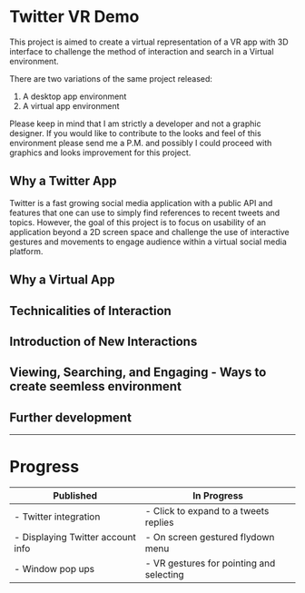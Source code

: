 # Twitter VR Demo
This project is aimed to create a virtual representation of a VR app with 3D interface to challenge the method of interaction and search in a Virtual environment.

There are two variations of the same project released:

1. A desktop app environment
2. A virtual app environment

Please keep in mind that I am strictly a developer and not a graphic designer. If you would like to contribute to the looks and feel of this environment please send me a P.M. and possibly I could proceed with graphics and looks improvement for this project.

## Why a Twitter App
Twitter is a fast growing social media application with a public API and features that one can use to simply find references to recent tweets and topics. However, the goal of this project is to focus on usability of an application beyond a 2D screen space and challenge the use of interactive gestures and movements to engage audience within a virtual social media platform.

## Why a Virtual App

## Technicalities of Interaction

## Introduction of New Interactions

## Viewing, Searching, and Engaging - Ways to create seemless environment

## Further development

___
# Progress

| Published                                      | In Progress                                    |
|------------------------------------------------|------------------------------------------------|
|- Twitter integration                           |- Click to expand to a tweets replies           |
|- Displaying Twitter account info               |- On screen gestured flydown menu               |
|- Window pop ups                                |- VR gestures for pointing and selecting        |
